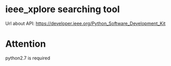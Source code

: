 # ieee_xplore searching tool
Url about API: https://developer.ieee.org/Python_Software_Development_Kit

# Attention
python2.7 is required
